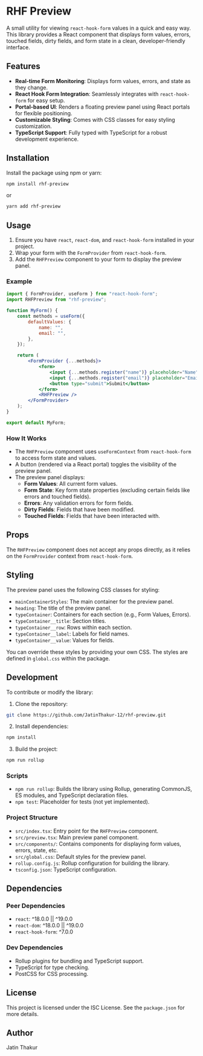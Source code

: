 # RHF Preview

A small utility for viewing `react-hook-form` values in a quick and easy way. This library provides a React component that displays form values, errors, touched fields, dirty fields, and form state in a clean, developer-friendly interface.

## Features

-   **Real-time Form Monitoring**: Displays form values, errors, and state as they change.
-   **React Hook Form Integration**: Seamlessly integrates with `react-hook-form` for easy setup.
-   **Portal-based UI**: Renders a floating preview panel using React portals for flexible positioning.
-   **Customizable Styling**: Comes with CSS classes for easy styling customization.
-   **TypeScript Support**: Fully typed with TypeScript for a robust development experience.

## Installation

Install the package using npm or yarn:

```bash
npm install rhf-preview
```

or

```bash
yarn add rhf-preview
```

## Usage

1. Ensure you have `react`, `react-dom`, and `react-hook-form` installed in your project.
2. Wrap your form with the `FormProvider` from `react-hook-form`.
3. Add the `RHFPreview` component to your form to display the preview panel.

### Example

```jsx
import { FormProvider, useForm } from "react-hook-form";
import RHFPreview from "rhf-preview";

function MyForm() {
    const methods = useForm({
        defaultValues: {
            name: "",
            email: "",
        },
    });

    return (
        <FormProvider {...methods}>
            <form>
                <input {...methods.register("name")} placeholder="Name" />
                <input {...methods.register("email")} placeholder="Email" />
                <button type="submit">Submit</button>
            </form>
            <RHFPreview />
        </FormProvider>
    );
}

export default MyForm;
```

### How It Works

-   The `RHFPreview` component uses `useFormContext` from `react-hook-form` to access form state and values.
-   A button (rendered via a React portal) toggles the visibility of the preview panel.
-   The preview panel displays:
    -   **Form Values**: All current form values.
    -   **Form State**: Key form state properties (excluding certain fields like errors and touched fields).
    -   **Errors**: Any validation errors for form fields.
    -   **Dirty Fields**: Fields that have been modified.
    -   **Touched Fields**: Fields that have been interacted with.

## Props

The `RHFPreview` component does not accept any props directly, as it relies on the `FormProvider` context from `react-hook-form`.

## Styling

The preview panel uses the following CSS classes for styling:

-   `mainContainerStyles`: The main container for the preview panel.
-   `heading`: The title of the preview panel.
-   `typeContainer`: Containers for each section (e.g., Form Values, Errors).
-   `typeContainer__title`: Section titles.
-   `typeContainer__row`: Rows within each section.
-   `typeContainer__label`: Labels for field names.
-   `typeContainer__value`: Values for fields.

You can override these styles by providing your own CSS. The styles are defined in `global.css` within the package.

## Development

To contribute or modify the library:

1. Clone the repository:

```bash
git clone https://github.com/JatinThakur-12/rhf-preview.git
```

2. Install dependencies:

```bash
npm install
```

3. Build the project:

```bash
npm run rollup
```

### Scripts

-   `npm run rollup`: Builds the library using Rollup, generating CommonJS, ES modules, and TypeScript declaration files.
-   `npm test`: Placeholder for tests (not yet implemented).

### Project Structure

-   `src/index.tsx`: Entry point for the `RHFPreview` component.
-   `src/preview.tsx`: Main preview panel component.
-   `src/components/`: Contains components for displaying form values, errors, state, etc.
-   `src/global.css`: Default styles for the preview panel.
-   `rollup.config.js`: Rollup configuration for building the library.
-   `tsconfig.json`: TypeScript configuration.

## Dependencies

### Peer Dependencies

-   `react`: ^18.0.0 || ^19.0.0
-   `react-dom`: ^18.0.0 || ^19.0.0
-   `react-hook-form`: ^7.0.0

### Dev Dependencies

-   Rollup plugins for bundling and TypeScript support.
-   TypeScript for type checking.
-   PostCSS for CSS processing.

## License

This project is licensed under the ISC License. See the `package.json` for more details.

## Author

Jatin Thakur

